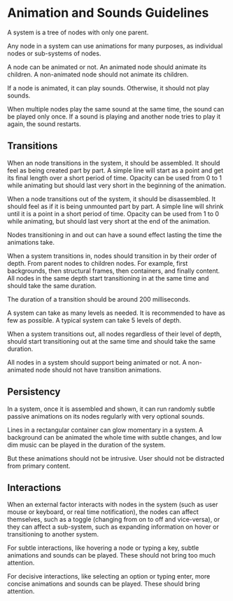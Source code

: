 # Animation and Sounds Guidelines

A system is a tree of nodes with only one parent.

Any node in a system can use animations for many purposes, as individual
nodes or sub-systems of nodes.

A node can be animated or not. An animated node should animate its children.
A non-animated node should not animate its children.

If a node is animated, it can play sounds. Otherwise, it should not play sounds.

When multiple nodes play the same sound at the same time, the sound can be played
only once. If a sound is playing and another node tries to play it again,
the sound restarts.

## Transitions

When an node transitions in the system, it should be assembled. It should
feel as being created part by part. A simple line will start as a point and
get its final length over a short period of time. Opacity can be used from 0 to 1
while animating but should last very short in the beginning of the animation.

When a node transitions out of the system, it should be disassembled. It should
feel as if it is being unmounted part by part. A simple line will shrink until
it is a point in a short period of time. Opacity can be used from 1 to 0 while
animating, but should last very short at the end of the animation.

Nodes transitioning in and out can have a sound effect lasting the time the
animations take.

When a system transitions in, nodes should transition in by their order of
depth. From parent nodes to children nodes. For example, first backgrounds,
then structural frames, then containers, and finally content. All nodes in
the same depth start transitioning in at the same time and should take the
same duration.

The duration of a transition should be around 200 milliseconds.

A system can take as many levels as needed. It is recommended to have as few as
possible. A typical system can take 5 levels of depth.

When a system transitions out, all nodes regardless of their level of depth,
should start transitioning out at the same time and should take the same duration.

All nodes in a system should support being animated or not. A non-animated node
should not have transition animations.

## Persistency

In a system, once it is assembled and shown, it can run randomly subtle passive
animations on its nodes regularly with very optional sounds.

Lines in a rectangular container can glow momentary in a system. A background
can be animated the whole time with subtle changes, and low dim music can be
played in the duration of the system.

But these animations should not be intrusive. User should not be distracted from
primary content.

## Interactions

When an external factor interacts with nodes in the system (such as user mouse
or keyboard, or real time notification), the nodes can affect themselves, such
as a toggle (changing from on to off and vice-versa), or they can affect a
sub-system, such as expanding information on hover or transitioning to another
system.

For subtle interactions, like hovering a node or typing a key, subtle animations
and sounds can be played. These should not bring too much attention.

For decisive interactions, like selecting an option or typing enter, more concise
animations and sounds can be played. These should bring attention.
